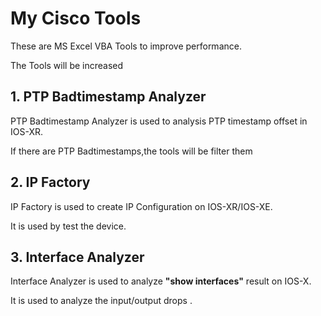 # My Cisco Tools

These are MS Excel VBA Tools to improve performance.

The Tools will be increased 

## 1. PTP Badtimestamp Analyzer

PTP Badtimestamp Analyzer is used to analysis PTP timestamp offset in IOS-XR.

If there are PTP Badtimestamps,the tools will be filter them 



## 2. IP Factory

IP Factory is used to create IP Configuration on IOS-XR/IOS-XE.

It is used by test the device.



## 3. Interface Analyzer

Interface Analyzer is used to analyze **"show interfaces"** result on IOS-X.

It is used to analyze the input/output drops .



[^footnote]: The Tools are developed and maintained by Stone. Please contact `<comebackhome@163.com>` if you help me or bugs

